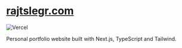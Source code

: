 # <a href="https://rajtslegr.com/">rajtslegr.com</a>

![Vercel](https://therealsujitk-vercel-badge.vercel.app/?app=rajtslegr-com-git-main-rajcep)

Personal portfolio website built with Next.js, TypeScript and Tailwind.
